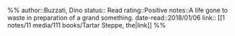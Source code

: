 %%
author::Buzzati, Dino
status:: Read
rating::Positive
notes::A life gone to waste in preparation of a grand something.
date-read::2018/01/06
link:: [[1 notes/11 media/111 books/Tartar Steppe, the|link]]
%%